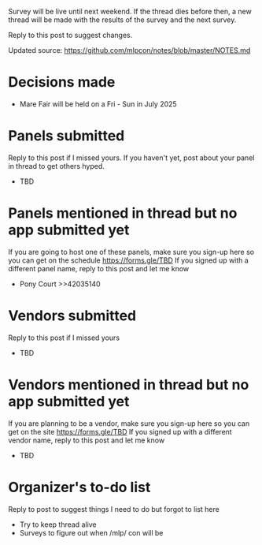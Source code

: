 Survey will be live until next weekend.
If the thread dies before then, a new thread will be made with the results of the survey and the next survey.

Reply to this post to suggest changes.

Updated source: https://github.com/mlpcon/notes/blob/master/NOTES.md

# Decisions made
- Mare Fair will be held on a Fri - Sun in July 2025

# Panels submitted
Reply to this post if I missed yours.  If you haven't yet, post about your panel in thread to get others hyped.
- TBD

# Panels mentioned in thread but no app submitted yet
If you are going to host one of these panels, make sure you sign-up here so you can get on the schedule https://forms.gle/TBD
If you signed up with a different panel name, reply to this post and let me know
- Pony Court >>42035140

# Vendors submitted
Reply to this post if I missed yours
- TBD

# Vendors mentioned in thread but no app submitted yet
If you are planning to be a vendor, make sure you sign-up here so you can get on the site https://forms.gle/TBD
If you signed up with a different vendor name, reply to this post and let me know
- TBD

# Organizer's to-do list
Reply to post to suggest things I need to do but forgot to list here
- Try to keep thread alive
- Surveys to figure out when /mlp/ con will be
